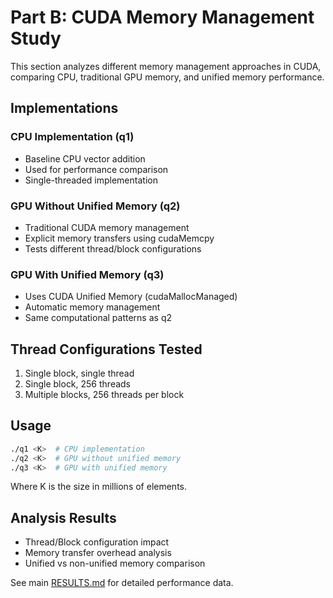 # Part B: CUDA Memory Management Study

This section analyzes different memory management approaches in CUDA, comparing CPU, traditional GPU memory, and unified memory performance.

## Implementations

### CPU Implementation (q1)
- Baseline CPU vector addition
- Used for performance comparison
- Single-threaded implementation

### GPU Without Unified Memory (q2)
- Traditional CUDA memory management
- Explicit memory transfers using cudaMemcpy
- Tests different thread/block configurations

### GPU With Unified Memory (q3)
- Uses CUDA Unified Memory (cudaMallocManaged)
- Automatic memory management
- Same computational patterns as q2

## Thread Configurations Tested
1. Single block, single thread
2. Single block, 256 threads
3. Multiple blocks, 256 threads per block

## Usage

```bash
./q1 <K>  # CPU implementation
./q2 <K>  # GPU without unified memory
./q3 <K>  # GPU with unified memory
```
Where K is the size in millions of elements.

## Analysis Results

- Thread/Block configuration impact
- Memory transfer overhead analysis
- Unified vs non-unified memory comparison

See main [RESULTS.md](../RESULTS.md) for detailed performance data.